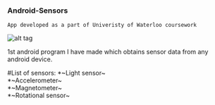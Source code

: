 ### Android-Sensors
~~~~~~~~~~~~~~~~~~~~~~~~~~~~~~~~~~~~~~~~~~~~~~~~~~~~~~~~~~~~~~~~~~~~~~~~~~~~~~~~~~~~~~~~~~~~~~~~~~~~~~~~~~~~~~~~~~
App developed as a part of Univeristy of Waterloo coursework
~~~~~~~~~~~~~~~~~~~~~~~~~~~~~~~~~~~~~~~~~~~~~~~~~~~~~~~~~~~~~~~~~~~~~~~~~~~~~~~~~~~~~~~~~~~~~~~~~~~~~~~~~~~~~~~~~~

![alt tag](https://github.com/ychathun/Android-Sensors/blob/master/res/drawable-hdpi/ic_launcher.png)

1st android program I have made which obtains sensor data from any android device.

#List of sensors:
 *~Light sensor~ <br />
 *~Accelerometer~ <br />
 *~Magnetometer~ <br />
 *~Rotational sensor~

